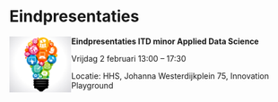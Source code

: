 # Eindpresentaties

<img style="float: left;" height=100 src="kb74.png" />

**Eindpresentaties ITD minor Applied Data Science**

Vrijdag 2 februari 13:00 – 17:30

Locatie: HHS, Johanna Westerdijkplein 75, Innovation Playground 


